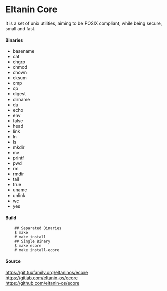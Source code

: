 # Eltanin Core

It is a set of unix utilities, aiming to be POSIX compliant, while being
secure, small and fast.

#### Binaries
* basename
* cat
* chgrp
* chmod
* chown
* cksum
* cmp
* cp
* digest
* dirname
* du
* echo
* env
* false
* head
* link
* ln
* ls
* mkdir
* mv
* printf
* pwd
* rm
* rmdir
* tail
* true
* uname
* unlink
* wc
* yes

#### Build
```
	## Separated Binaries
	$ make
	# make install
	## Single Binary
	$ make ecore
	# make install-ecore
```

#### Source
https://git.tuxfamily.org/eltaninos/ecore  
https://gitlab.com/eltanin-os/ecore  
https://github.com/eltanin-os/ecore
